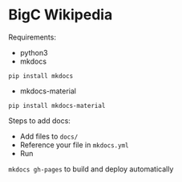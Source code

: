 # BigC Wikipedia

Requirements: 
- python3 
- mkdocs 

```pip install mkdocs```
- mkdocs-material 

```pip install mkdocs-material```

Steps to add docs: 
- Add files to `docs/`
- Reference your file in `mkdocs.yml`
- Run 

```mkdocs gh-pages``` to build and deploy automatically